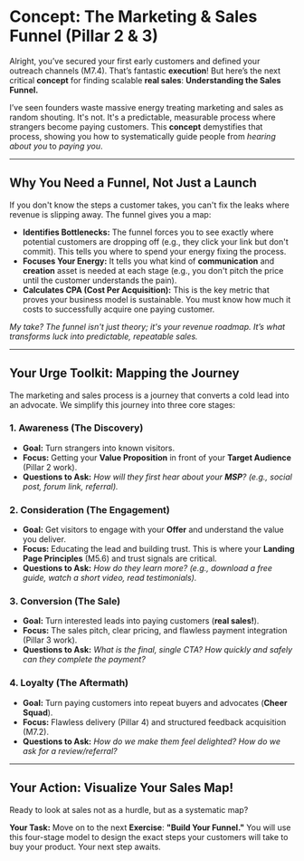 # Concept: The Marketing & Sales Funnel (Pillar 2 & 3)

Alright, you’ve secured your first early customers and defined your outreach channels (M7.4). That’s fantastic **execution**! But here’s the next critical **concept** for finding scalable **real sales**: **Understanding the Sales Funnel.**

I’ve seen founders waste massive energy treating marketing and sales as random shouting. It's not. It's a predictable, measurable process where strangers become paying customers. This **concept** demystifies that process, showing you how to systematically guide people from *hearing about you* to *paying you*.

---

## Why You Need a Funnel, Not Just a Launch

If you don't know the steps a customer takes, you can't fix the leaks where revenue is slipping away. The funnel gives you a map:

* **Identifies Bottlenecks:** The funnel forces you to see exactly where potential customers are dropping off (e.g., they click your link but don't commit). This tells you where to spend your energy fixing the process.
* **Focuses Your Energy:** It tells you what kind of **communication** and **creation** asset is needed at each stage (e.g., you don't pitch the price until the customer understands the pain).
* **Calculates CPA (Cost Per Acquisition):** This is the key metric that proves your business model is sustainable. You must know how much it costs to successfully acquire one paying customer.

*My take? The funnel isn't just theory; it's your revenue roadmap. It’s what transforms luck into predictable, repeatable sales.*

---

## Your Urge Toolkit: Mapping the Journey

The marketing and sales process is a journey that converts a cold lead into an advocate. We simplify this journey into three core stages:

### 1. Awareness (The Discovery)

* **Goal:** Turn strangers into known visitors.
* **Focus:** Getting your **Value Proposition** in front of your **Target Audience** (Pillar 2 work).
* **Questions to Ask:** *How will they first hear about your **MSP**? (e.g., social post, forum link, referral).*

### 2. Consideration (The Engagement)

* **Goal:** Get visitors to engage with your **Offer** and understand the value you deliver.
* **Focus:** Educating the lead and building trust. This is where your **Landing Page Principles** (M5.6) and trust signals are critical.
* **Questions to Ask:** *How do they learn more? (e.g., download a free guide, watch a short video, read testimonials).*

### 3. Conversion (The Sale)

* **Goal:** Turn interested leads into paying customers (**real sales!**).
* **Focus:** The sales pitch, clear pricing, and flawless payment integration (Pillar 3 work).
* **Questions to Ask:** *What is the final, single CTA? How quickly and safely can they complete the payment?*

### 4. Loyalty (The Aftermath)

* **Goal:** Turn paying customers into repeat buyers and advocates (**Cheer Squad**).
* **Focus:** Flawless delivery (Pillar 4) and structured feedback acquisition (M7.2).
* **Questions to Ask:** *How do we make them feel delighted? How do we ask for a review/referral?*

---

## Your Action: Visualize Your Sales Map!

Ready to look at sales not as a hurdle, but as a systematic map?

**Your Task:** Move on to the next **Exercise**: **"Build Your Funnel."** You will use this four-stage model to design the exact steps your customers will take to buy your product. Your next step awaits.